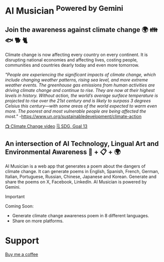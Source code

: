 # AI Musician <sup> Powered by Gemini</sup>


## Join the awareness against climate change 🌍 👪 🐟 🐕 🐈

Climate change is now affecting every country on every continent. It is disrupting national economies and affecting lives, costing people, communities and countries dearly today and even more tomorrow.

_"People are experiencing the significant impacts of climate change, which include changing weather patterns, rising sea level, and more extreme weather events. The greenhouse gas emissions from human activities are driving climate change and continue to rise. They are now at their highest levels in history. Without action, the world’s average surface temperature is projected to rise over the 21st century and is likely to surpass 3 degrees Celsius this century—with some areas of the world expected to warm even more. The poorest and most vulnerable people are being affected the most."_ -https://www.un.org/sustainabledevelopment/climate-action

[ 📺 Climate Change video](https://www.youtube.com/watch?app=desktop&v=YUzHBMaVSqQ)
[ 🗒️ SDG, Goal 13](https://sdgs.un.org/goals/goal13)


## An intersection of AI Technology, Lingual Art and Environmental Awareness 🤖 + 📋 + 🌍
AI Musician is a web app that generates a poem about the dangers of climate change. It can generate poems in English, Spanish, French, German, Italian, Portuguese, Russian, Chinese, Japanese and Korean. Generate and share the poems on X, Facebook, LinkedIn. AI Musician is powered by Gemini.


>[!IMPORTANT]
> Coming Soon:
> - Generate climate change awareness poem in 8 different languages.
> - Share on more platforms.

# Support
[Buy me a coffee](ko-fi.com/sweetdev)
